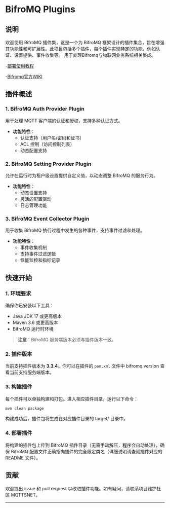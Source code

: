 BifroMQ Plugins
=================

## 说明

欢迎使用 BifroMQ 插件集，这是一个为 BifroMQ 框架设计的插件集合，旨在增强其功能性和可扩展性。此项目包括多个插件，每个插件实现特定的功能，例如认证、设置提供、事件收集等。
用于处理Bifromq与物联网业务系统相关集成。

-[部署使用教程](https://mqttsnet.yuque.com/trgbro/thinglinks-pro/rxzz02p70az2lvb7)

-[Bifromq官方WIKI](https://bifromq.io/zh-Hans/docs/plugin/plugin/)

## 插件概述

### 1. BifroMQ Auth Provider Plugin

用于处理 MQTT 客户端的认证和授权，支持多种认证方式。

- **功能特性**：
    - 认证支持（用户名/密码和证书）
    - ACL 控制（访问控制列表）
    - 动态配置支持

### 2. BifroMQ Setting Provider Plugin

允许在运行时为租户级设置提供自定义值，以动态调整 BifroMQ 的服务行为。

- **功能特性**：
    - 动态设置支持
    - 灵活的配置驱动
    - 日志管理功能

### 3. BifroMQ Event Collector Plugin

用于收集 BifroMQ 执行过程中发生的各种事件，支持事件过滤和处理。

- **功能特性**：
    - 事件收集机制
    - 支持事件过滤逻辑
    - 性能监控和指标记录

## 快速开始

### 1. 环境要求

确保你已安装以下工具：

- Java JDK 17 或更高版本
- Maven 3.6 或更高版本
- BifroMQ 运行时环境

> **注意**：BifroMQ 服务端版本必须与插件版本一致。

### 2. 插件版本

当前支持插件版本为 **3.3.4**。你可以在插件的 `pom.xml` 文件中 bifromq.version 查看当前支持服务端版本。

### 3. 构建插件

每个插件可以单独构建和打包。进入相应插件目录，运行以下命令：

```bash
mvn clean package
```

构建成功后，插件包将生成在对应插件目录的 target/ 目录中。

### 4. 部署插件

将构建的插件包上传到 BifroMQ 插件目录（无需手动解压，程序会自动处理），确保 BifroMQ 配置文件正确指向插件的完全限定类名（详细说明请查阅插件对应的 README
文件）。

## 贡献

欢迎提出 issue 和 pull request 以改进插件功能。如有疑问，请联系项目维护社区 MQTTSNET。

--- 

